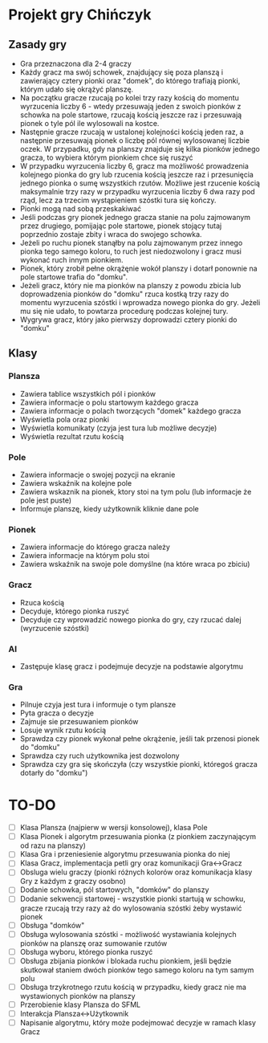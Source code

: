 # Projekt gry Chińczyk

## Zasady gry
* Gra przeznaczona dla 2-4 graczy
* Każdy gracz ma swój schowek, znajdujący się poza planszą i zawierający cztery pionki oraz "domek", do którego trafiają pionki, którym udało się okrążyć planszę.
* Na początku gracze rzucają po kolei trzy razy kością do momentu wyrzucenia liczby 6 - wtedy przesuwają jeden z swoich pionków z schowka na pole startowe, rzucają kością jeszcze raz i przesuwają pionek o tyle pól ile wylosowali na kostce.
* Następnie gracze rzucają w ustalonej kolejności kością jeden raz, a następnie przesuwają pionek o liczbę pól równej wylosowanej liczbie oczek. W przypadku, gdy na planszy znajduje się kilka pionków jednego gracza, to wybiera którym pionkiem chce się ruszyć
* W przypadku wyrzucenia liczby 6, gracz ma możliwość prowadzenia kolejnego pionka do gry lub rzucenia kością jeszcze raz i przesunięcia jednego pionka o sumę wszystkich rzutów. Możliwe jest rzucenie kością maksymalnie trzy razy w przypadku wyrzucenia liczby 6 dwa razy pod rząd, lecz za trzecim wystąpieniem szóstki tura się kończy.
* Pionki mogą nad sobą przeskakiwać
* Jeśli podczas gry pionek jednego gracza stanie na polu zajmowanym przez drugiego, pomijając pole startowe, pionek stojący tutaj poprzednio zostaje zbity i wraca do swojego schowka.
* Jeżeli po ruchu pionek stanąłby na polu zajmowanym przez innego pionka tego samego koloru, to ruch jest niedozwolony i gracz musi wykonać ruch innym pionkiem.
* Pionek, który zrobił pełne okrążęnie wokół planszy i dotarł ponownie na pole startowe trafia do "domku".
* Jeżeli gracz, który nie ma pionków na planszy z powodu zbicia lub doprowadzenia pionków do "domku" rzuca kostką trzy razy do momentu wyrzucenia szóstki i wprowadza nowego pionka do gry. Jeżeli mu się nie udało, to powtarza procedurę podczas kolejnej tury.
* Wygrywa gracz, który jako pierwszy doprowadzi cztery pionki do "domku"

## Klasy

### Plansza

* Zawiera tablice wszystkich pól i pionków
* Zawiera informacje o polu startowym każdego gracza
* Zawiera informacje o polach tworzących "domek" każdego gracza
* Wyświetla pola oraz pionki
* Wyświetla komunikaty (czyja jest tura lub możliwe decyzje)
* Wyświetla rezultat rzutu kością

### Pole

* Zawiera informacje o swojej pozycji na ekranie
* Zawiera wskaźnik na kolejne pole
* Zawiera wskaznik na pionek, ktory stoi na tym polu (lub informacje że pole jest puste)
* Informuje planszę, kiedy użytkownik kliknie dane pole

### Pionek

* Zawiera informacje do którego gracza należy
* Zawiera informacje na którym polu stoi
* Zawiera wskaźnik na swoje pole domyślne (na które wraca po zbiciu)
### Gracz

* Rzuca kością
* Decyduje, którego pionka ruszyć
* Decyduje czy wprowadzić nowego pionka do gry, czy rzucać dalej (wyrzucenie szóstki)

### AI

* Zastępuje klasę gracz i podejmuje decyzje na podstawie algorytmu

### Gra

* Pilnuje czyja jest tura i informuje o tym plansze
* Pyta gracza o decyzje
* Zajmuje sie przesuwaniem pionków
* Losuje wynik rzutu kością
* Sprawdza czy pionek wykonał pełne okrążenie, jeśli tak przenosi pionek do "domku"
* Sprawdza czy ruch użytkownika jest dozwolony
* Sprawdza czy gra się skończyła (czy wszystkie pionki, któregoś gracza dotarły do "domku")

# TO-DO
- [ ] Klasa Plansza (najpierw w wersji konsolowej), klasa Pole
- [ ] Klasa Pionek i algorytm przesuwania pionka (z pionkiem zaczynającym od razu na planszy)
- [ ] Klasa Gra i przeniesienie algorytmu przesuwania pionka do niej
- [ ] Klasa Gracz, implementacja petli gry oraz komunikacji Gra<->Gracz 
- [ ] Obsluga wielu graczy (pionki różnych kolorów oraz komunikacja klasy Gry z każdym z graczy osobno)
- [ ] Dodanie schowka, pól startowych, "domków" do planszy
- [ ] Dodanie sekwencji startowej - wszystkie pionki startują w schowku, gracze rzucają trzy razy aż do wylosowania szóstki żeby wystawić pionek
- [ ] Obsługa "domków" 
- [ ] Obsługa wylosowania szóstki - możliwość wystawiania kolejnych pionków na planszę oraz sumowanie rzutów
- [ ] Obsługa wyboru, którego pionka ruszyć
- [ ] Obsługa zbijania pionków i blokada ruchu pionkiem, jeśli będzie skutkował staniem dwóch pionków tego samego koloru na tym samym polu
- [ ] Obsługa trzykrotnego rzutu kością w przypadku, kiedy gracz nie ma wystawionych pionków na planszy
- [ ] Przerobienie klasy Plansza do SFML
- [ ] Interakcja Plansza<->Użytkownik
- [ ] Napisanie algorytmu, który może podejmować decyzje w ramach klasy Gracz
